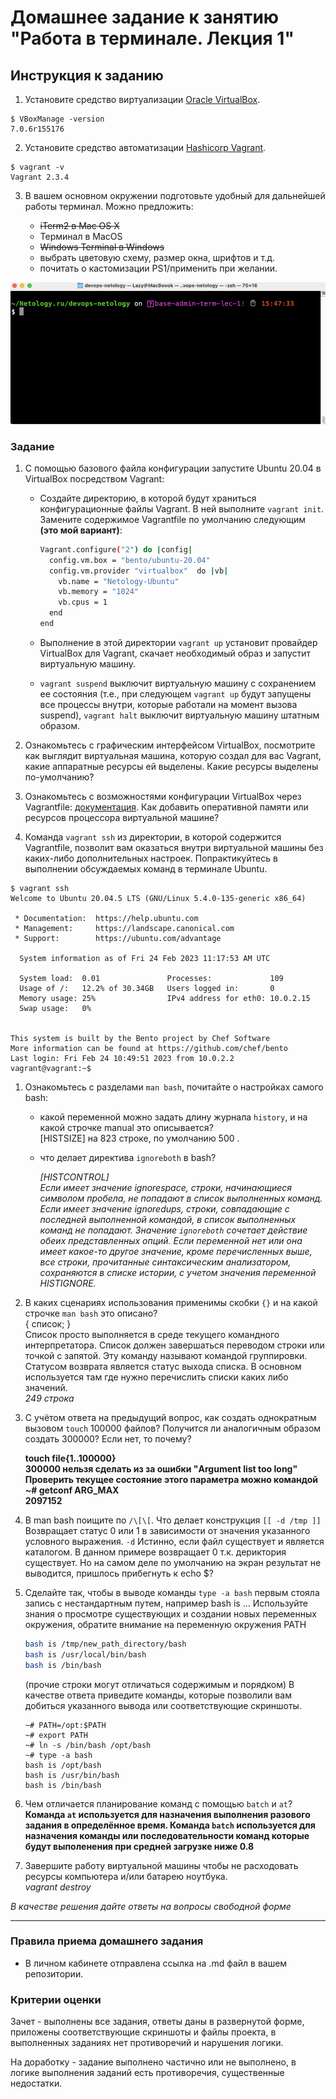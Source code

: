# Домашнее задание к занятию "Работа в терминале. Лекция 1"

## Инструкция к заданию

1. Установите средство виртуализации [Oracle VirtualBox](https://www.virtualbox.org/).
```
$ VBoxManage -version
7.0.6r155176
```

2. Установите средство автоматизации [Hashicorp Vagrant](https://hashicorp-releases.yandexcloud.net/vagrant/).
```
$ vagrant -v
Vagrant 2.3.4
```

3. В вашем основном окружении подготовьте удобный для дальнейшей работы терминал. Можно предложить:

	* ~~iTerm2 в Mac OS X~~
	* Терминал в MacOS
	* ~~Windows Terminal в Windows~~
	* выбрать цветовую схему, размер окна, шрифтов и т.д.
	* почитать о кастомизации PS1/применить при желании.
  
![Окно терминала в MacOS + настроенный zsh](https://github.com/Alexey-Tatakin/devops-netology/blob/base-admin-term-lec-1/screen1.png "zsh in MacOS")
	
### Задание

1. С помощью базового файла конфигурации запустите Ubuntu 20.04 в VirtualBox посредством Vagrant:

	* Создайте директорию, в которой будут храниться конфигурационные файлы Vagrant. В ней выполните `vagrant init`. Замените содержимое Vagrantfile по умолчанию следующим **(это мой вариант)**:

		```bash
		Vagrant.configure("2") do |config|
		  config.vm.box = "bento/ubuntu-20.04"
		  config.vm.provider "virtualbox"  do |vb|
	  	    vb.name = "Netology-Ubuntu"
	        vb.memory = "1024"
            vb.cpus = 1
		  end
		end
		```

	* Выполнение в этой директории `vagrant up` установит провайдер VirtualBox для Vagrant, скачает необходимый образ и запустит виртуальную машину.

	* `vagrant suspend` выключит виртуальную машину с сохранением ее состояния (т.е., при следующем `vagrant up` будут запущены все процессы внутри, которые работали на момент вызова suspend), `vagrant halt` выключит виртуальную машину штатным образом.

1. Ознакомьтесь с графическим интерфейсом VirtualBox, посмотрите как выглядит виртуальная машина, которую создал для вас Vagrant, какие аппаратные ресурсы ей выделены. Какие ресурсы выделены по-умолчанию?

1. Ознакомьтесь с возможностями конфигурации VirtualBox через Vagrantfile: [документация](https://www.vagrantup.com/docs/providers/virtualbox/configuration.html). Как добавить оперативной памяти или ресурсов процессора виртуальной машине?

1. Команда `vagrant ssh` из директории, в которой содержится Vagrantfile, позволит вам оказаться внутри виртуальной машины без каких-либо дополнительных настроек. Попрактикуйтесь в выполнении обсуждаемых команд в терминале Ubuntu.
~~~
$ vagrant ssh    
Welcome to Ubuntu 20.04.5 LTS (GNU/Linux 5.4.0-135-generic x86_64)

 * Documentation:  https://help.ubuntu.com
 * Management:     https://landscape.canonical.com
 * Support:        https://ubuntu.com/advantage

  System information as of Fri 24 Feb 2023 11:17:53 AM UTC

  System load:  0.01               Processes:             109
  Usage of /:   12.2% of 30.34GB   Users logged in:       0
  Memory usage: 25%                IPv4 address for eth0: 10.0.2.15
  Swap usage:   0%


This system is built by the Bento project by Chef Software
More information can be found at https://github.com/chef/bento
Last login: Fri Feb 24 10:49:51 2023 from 10.0.2.2
vagrant@vagrant:~$ 
~~~
1. Ознакомьтесь с разделами `man bash`, почитайте о настройках самого bash:
    * какой переменной можно задать длину журнала `history`, и на какой строчке manual это описывается? <br/>
     [HISTSIZE] на 823 строке, по умолчанию 500 .
    * что делает директива `ignoreboth` в bash?

		*[HISTCONTROL]<br/>
		Если имеет значение ignorespace, строки, начинающиеся символом
		пробела, не попадают в список выполненных команд. Если имеет значение
		ignoredups, строки, совпадающие с последней выполненной командой, в список
		выполненных команд не попадают. Значение `ignoreboth` сочетает действие
		обеих представленных опций. Если переменной нет или она имеет какое-то другое значение, кроме перечисленных выше, все строки, прочитанные синтаксическим анализатором, сохраняются в списке истории, с учетом значения переменной HISTIGNORE.* 

2. В каких сценариях использования применимы скобки `{}` и на какой строчке `man bash` это описано?<br/>
	{ список; }<br/>
	Список просто выполняется в среде текущего командного интерпретатора.
	Список должен завершаться переводом строки или точкой с запятой.
	Эту команду называют командой группировки. Статусом возврата
	является статус выхода списка. В основном используется там где нужно перечислить списки каких либо значений.<br/>
	*249 строка*

3. С учётом ответа на предыдущий вопрос, как создать однократным вызовом `touch` 100000 файлов? Получится ли аналогичным образом создать 300000? Если нет, то почему?

	**touch file{1..100000}<br/>
	300000 нельзя сделать из за ошибки "Argument list too long"<br/>
	Проверить текущее состояние этого параметра можно командой<br/>
	~# getconf ARG_MAX<br/>
	2097152**

4. В man bash поищите по `/\[\[`. Что делает конструкция `[[ -d /tmp ]]`<br/>
	Возвращает статус 0 или 1 в зависимости от значения указанного
	условного выражения. `-d` Истинно, если файл существует и является каталогом. В данном примере возвращает 0 т.к. дериктория существует. Но на самом деле по умолчанию на экран результат не выводится, пришлось прибегнуть к echo $?

5. Сделайте так, чтобы в выводе команды `type -a bash` первым стояла запись с нестандартным путем, например bash is ... 
Используйте знания о просмотре существующих и создании новых переменных окружения, обратите внимание на переменную окружения PATH 

	```bash
	bash is /tmp/new_path_directory/bash
	bash is /usr/local/bin/bash
	bash is /bin/bash
	```

	(прочие строки могут отличаться содержимым и порядком)
    В качестве ответа приведите команды, которые позволили вам добиться указанного вывода или соответствующие скриншоты.

	~~~
	~# PATH=/opt:$PATH
	~# export PATH
	~# ln -s /bin/bash /opt/bash
	~# type -a bash
	bash is /opt/bash
	bash is /usr/bin/bash
	bash is /bin/bash
	~~~

1. Чем отличается планирование команд с помощью `batch` и `at`?<br/>
   **Команда `at` используется для назначения выполнения разового задания в определённое время. Команда `batch` используется для назначения команды или последовательности команд которые будут выполенения при средней загрузке ниже 0.8**

2. Завершите работу виртуальной машины чтобы не расходовать ресурсы компьютера и/или батарею ноутбука.<br/>
   *vagrant destroy*

*В качестве решения дайте ответы на вопросы свободной форме* 

---

### Правила приема домашнего задания

- В личном кабинете отправлена ссылка на .md файл в вашем репозитории.

### Критерии оценки

Зачет - выполнены все задания, ответы даны в развернутой форме, приложены соответствующие скриншоты и файлы проекта, в выполненных заданиях нет противоречий и нарушения логики.

На доработку - задание выполнено частично или не выполнено, в логике выполнения заданий есть противоречия, существенные недостатки. 

[https://github.com/Alexey-Tatakin/devops-netology/blob/base-admin-term-lec-1/screen1.png]: https://github.com/Alexey-Tatakin/devops-netology/blob/base-admin-term-lec-1/screen1.png "zsh in MacOS"